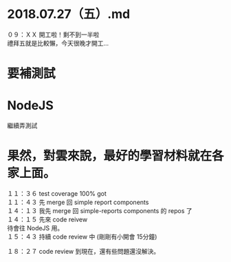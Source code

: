 # 2018.07.27（五）.md

０９：ＸＸ 開工啦！剩不到一半啦  
禮拜五就是比較懶，今天很晚才開工...  
# 要補測試
# NodeJS
繼續弄測試  
# 果然，對雲來說，最好的學習材料就在各家上面。
１１：３６ test coverage 100% got  
１１：４３ 先 merge 回 simple report components  
１４：１３ 我先 merge 回 simple-reports components 的 repos 了  
１４：１５ 先來 code reivew  
待會往 NodeJS 用。  
１５：４３ 持續 code review 中 (剛剛有小開會 15分鐘)  

１８：２７ code review 到現在，還有些問題還沒解決。  
